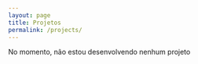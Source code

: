 ```yaml
---
layout: page
title: Projetos
permalink: /projects/
---
```


No momento, não estou desenvolvendo nenhum projeto